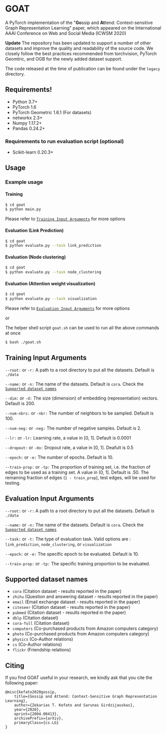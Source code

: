 # GOAT

A PyTorch implementation of the "**Go**ssip and **At**tend: Context-sensitive Graph Representation Learning" paper, which appeared on the International AAAI Conference on Web and Social Media (ICWSM 2020)

**Update** The repository has been updated to support a number of other datasets and improve the quality and readability of the source code. We closely follow the best practices recommended from torchvision, PyTorch Geomtric, and OGB for the newly added dataset support. 

The code released at the time of publication can be found under the ```legacy``` directory.

Requirements!
-------------

  - Python 3.7+
  - PyTorch 1.6
  - PyTorch Geometric 1.6.1 (For datasets)
  - networkx 2.3+
  - Numpy 1.17.2+
  - Pandas 0.24.2+ 
### Requirements to run evaluation script (optional)
  - Scikit-learn 0.20.3+ 
  
  
Usage
-----

### Example usage

#### Training

```sh
$ cd goat
$ python main.py
```

Please refer to [```Training Input Arguments```](#Training-Input-Arguments) for more options

#### Evaluation (Link Prediction)

```sh
$ cd goat
$ python evaluate.py --task link_prediction
```

#### Evaluation (Node clustering)

```sh
$ cd goat
$ python evaluate.py --task node_clustering
```

#### Evaluation (Attention weight visualization)

```sh
$ cd goat
$ python evaluate.py --task visualization
```
Please refer to [```Evaluation Input Arguments```](#Evaluation-Input-Arguments) for more options

or 

The helper shell script ```goat.sh``` can be used to run all the above commands at once 

```sh
$ bash ./goat.sh
```


Training Input Arguments
------------------------


`--root:` or `-r:` 
A path to a root directory to put all the datasets. Default is ```./data```

`--name:` or `-n:`
The name of the datasets. Default is ```cora```. Check the [```Supported dataset names```](#Supported-dataset-names) 

`--dim:` or `-d:`
The size (dimension) of embedding (representation) vectors. Default is 200.

`--num-nbrs:` or `-nbr:`
The number of neighbors to be sampled. Default is 100.

`--num-neg:` or `-neg:`
The number of negative samples. Default is 2.

`--lr:` or `-lr:`
Learning rate, a value in [0, 1]. Default is 0.0001

`--dropout:` or `-do:`
Dropout rate, a value in [0, 1]. Deafult is 0.5

`--epoch:` or `-e:`
The number of epochs. Default is 10.

`--train-prop:` or `-tp:`
The proportion of training set, i.e. the fraction of edges to be used as a training set. A value in (0, 1]. Default is .50. The remaining fraction of edges (```1 - train_prop```), test edges, will be used for testing.


Evaluation Input Arguments
------------------------


`--root:` or `-r:` 
A path to a root directory to put all the datasets. Default is ```./data```

`--name:` or `-n:`
The name of the datasets. Default is ```cora```. Check the [```Supported dataset names```](#Supported-dataset-names) 

`--task:` or `-t:`
The type of evaluation task. Valid options are : ```link_prediction```, ```node_clustering```, or ```visualization```

`--epoch:` or `-e:`
The specific epoch to be evaluated. Default is 10.

`--train-prop:` or `-tp:`
The specific training proportion to be evaluated.


Supported dataset names
-----------------------
 - ```cora``` (Citation dataset - results reported in the paper)
 - ```zhihu``` (Question and answering dataset - results reported in the paper)
 - ```email``` (Email exchange dataset - results reported in the paper)
 - ```citeseer``` (Citation dataset - results reported in the paper)
 - ```pubmed``` (Citation dataset - results reported in the paper)
 - ```dblp``` (Citation dataset)
 - ```cora-full``` (Citation dataset)
 - ```computers``` (Co-purchased products from Amazon computers category)
 - ```photo``` (Co-purchased products from Amazon computers category)
 - ```physics``` (Co-Author relations)
 - ```cs``` (Co-Author relations)
 - ```flickr``` (Friendship relations)

Citing
------

If you find GOAT useful in your research, we kindly ask that you cite the following paper:

```
@misc{kefato2020gossip,
    title={Gossip and Attend: Context-Sensitive Graph Representation Learning},
    author={Zekarias T. Kefato and Sarunas Girdzijauskas},
    year={2020},
    eprint={2004.00413},
    archivePrefix={arXiv},
    primaryClass={cs.LG}
}
```


